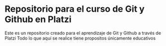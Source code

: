 <!DOCTYPE html>
<html lang="es">
<head>
    <meta charset="UTF-8">
    <meta name="viewport" content="width=device-width, initial-scale=1.0">
    
</head>
<body>
  <h1>Repositorio para el curso de Git y Github en Platzi</h1>
  <p>Este es un repositorio creado para el aprendizaje de Git y Github a través de Platzi  <span>Todo lo que aquí se realice tiene propositos únicamente educativos</span></p>
 
</body>
</html>
